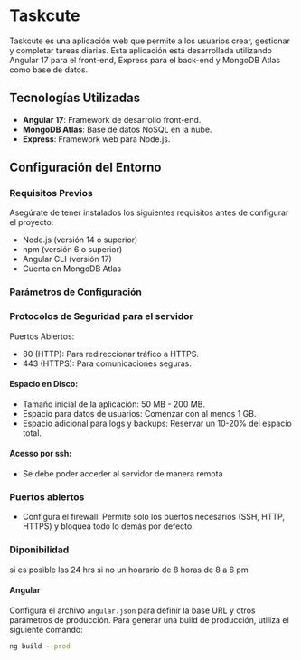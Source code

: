 # Taskcute

Taskcute es una aplicación web que permite a los usuarios crear, gestionar y completar tareas diarias. Esta aplicación está desarrollada utilizando Angular 17 para el front-end, Express para el back-end y MongoDB Atlas como base de datos.

## Tecnologías Utilizadas

- **Angular 17**: Framework de desarrollo front-end.
- **MongoDB Atlas**: Base de datos NoSQL en la nube.
- **Express**: Framework web para Node.js.

## Configuración del Entorno

### Requisitos Previos

Asegúrate de tener instalados los siguientes requisitos antes de configurar el proyecto:

- Node.js (versión 14 o superior)
- npm (versión 6 o superior)
- Angular CLI (versión 17)
- Cuenta en MongoDB Atlas

### Parámetros de Configuración

### Protocolos de Seguridad para el servidor
Puertos Abiertos:

- 80 (HTTP): Para redireccionar tráfico a HTTPS.
- 443 (HTTPS): Para comunicaciones seguras.
  
#### Espacio en Disco:

- Tamaño inicial de la aplicación: 50 MB - 200 MB.
- Espacio para datos de usuarios: Comenzar con al menos 1 GB.
- Espacio adicional para logs y backups: Reservar un 10-20% del espacio total.

#### Acesso por ssh:
- Se debe poder acceder al servidor de manera remota
### Puertos abiertos 
- Configura el firewall: Permite solo los puertos necesarios (SSH, HTTP, HTTPS) y bloquea todo lo demás por defecto.


### Diponibilidad 
si es posible las 24 hrs si no un hoarario de 8 horas de 8 a 6 pm 
#### Angular

Configura el archivo `angular.json` para definir la base URL y otros parámetros de producción. Para generar una build de producción, utiliza el siguiente comando:

```sh
ng build --prod

